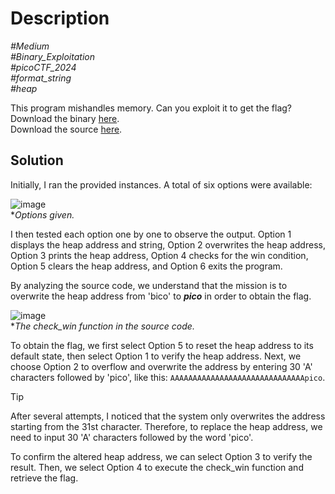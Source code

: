 # Description

_#Medium_<br>
_#Binary_Exploitation_<br>
_#picoCTF_2024_<br>
_#format_string_<br>
_#heap_<br>

This program mishandles memory. Can you exploit it to get the flag?<br>
Download the binary [here](../chall-1).<br>
Download the source [here](../chall.c).

## Solution

Initially, I ran the provided instances. A total of six options were available:

![image](https://github.com/user-attachments/assets/a087c071-80ab-4c07-9e80-5ba7e2e842a6)<br>
**Options given.*

I then tested each option one by one to observe the output. Option 1 displays the heap address and string, Option 2 overwrites the heap address, Option 3 prints the heap address, Option 4 checks for the win condition, Option 5 clears the heap address, and Option 6 exits the program.

By analyzing the source code, we understand that the mission is to overwrite the heap address from 'bico' to ***pico*** in order to obtain the flag.

![image](https://github.com/user-attachments/assets/983d213b-9e72-4427-a99b-dfe41de3f4a5)<br>
**The check_win function in the source code.*

To obtain the flag, we first select Option 5 to reset the heap address to its default state, then select Option 1 to verify the heap address. Next, we choose Option 2 to overflow and overwrite the address by entering 30 'A' characters followed by 'pico', like this: `AAAAAAAAAAAAAAAAAAAAAAAAAAAAAApico`.

> [!TIP]
> After several attempts, I noticed that the system only overwrites the address starting from the 31st character. Therefore, to replace the heap address, we need to input 30 'A' characters followed by the word 'pico'.

To confirm the altered heap address, we can select Option 3 to verify the result. Then, we select Option 4 to execute the check_win function and retrieve the flag.
